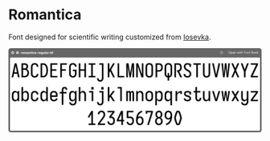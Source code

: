 # Romantica

Font designed for scientific writing customized from [Iosevka](https://github.com/be5invis/Iosevka).

![](./resources/demo.png)
